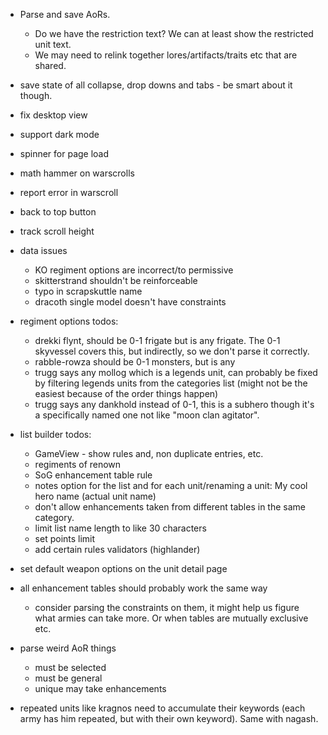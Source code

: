 - Parse and save AoRs.
  - Do we have the restriction text? We can at least show the restricted unit text.
  - We may need to relink together lores/artifacts/traits etc that are shared.
- save state of all collapse, drop downs and tabs - be smart about it though.
- fix desktop view
- support dark mode
- spinner for page load
- math hammer on warscrolls
- report error in warscroll
- back to top button
- track scroll height

- data issues
  - KO regiment options are incorrect/to permissive
  - skitterstrand shouldn't be reinforceable
  - typo in scrapskuttle name
  - dracoth single model doesn't have constraints

- regiment options todos:
  - drekki flynt, should be 0-1 frigate but is any frigate. The 0-1 skyvessel covers this, but indirectly, so we don't parse it correctly.
  - rabble-rowza should be 0-1 monsters, but is any
  - trugg says any mollog which is a legends unit, can probably be fixed by filtering legends units from the categories list (might not be the easiest because of the order things happen)
  - trugg says any dankhold instead of 0-1, this is a subhero though it's a specifically named one not like "moon clan agitator".

- list builder todos:
  - GameView - show rules and, non duplicate entries, etc.
  - regiments of renown
  - SoG enhancement table rule
  - notes option for the list and for each unit/renaming a unit: My cool hero name (actual unit name)
  - don't allow enhancements taken from different tables in the same category.
  - limit list name length to like 30 characters
  - set points limit
  - add certain rules validators (highlander)

- set default weapon options on the unit detail page

- all enhancement tables should probably work the same way
  - consider parsing the constraints on them, it might help us figure what armies can take more. Or when tables are mutually exclusive etc.

- parse weird AoR things
  - must be selected
  - must be general
  - unique may take enhancements

- repeated units like kragnos need to accumulate their keywords (each army has him repeated, but with their own keyword). Same with nagash.
